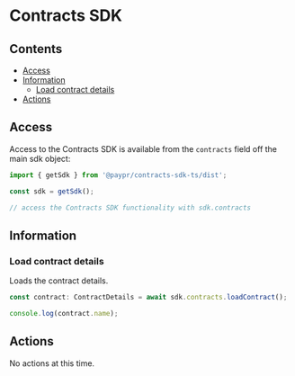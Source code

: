 # Contracts SDK

## Contents

- [Access](#access)
- [Information](#information)
  - [Load contract details](#load-contract-details)
- [Actions](#actions)

## Access

Access to the Contracts SDK is available from the `contracts` field off the main
sdk object:

```typescript
import { getSdk } from '@paypr/contracts-sdk-ts/dist';

const sdk = getSdk();

// access the Contracts SDK functionality with sdk.contracts
```

## Information

### Load contract details

Loads the contract details.

```typescript
const contract: ContractDetails = await sdk.contracts.loadContract();

console.log(contract.name);
```

## Actions

No actions at this time.
